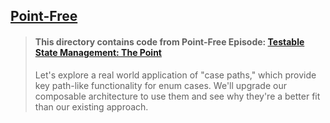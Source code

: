 ## [Point-Free](https://www.pointfree.co)

> #### This directory contains code from Point-Free Episode: [Testable State Management: The Point](https://www.pointfree.co/episodes/ep90-composing-architecture-with-case-paths)
>
> Let's explore a real world application of "case paths," which provide key path-like functionality for enum cases. We'll upgrade our composable architecture to use them and see why they're a better fit than our existing approach.
